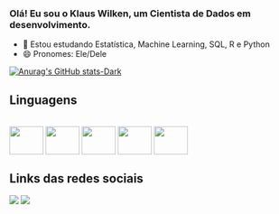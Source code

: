 ### Olá! Eu sou o Klaus Wilken, um Cientista de Dados em desenvolvimento.

- 🌱 Estou estudando Estatística, Machine Learning, SQL, R e Python
- 😄 Pronomes: Ele/Dele


<div>

[![Anurag's GitHub stats-Dark](https://github-readme-stats.vercel.app/api?username=klauswilk&show_icons=true&theme=dark#gh-dark-mode-only)](https://github.com/anuraghazra/github-readme-stats#gh-dark-mode-only)

## Linguagens
 
</div>
          
<div style="display: inline_block"><br>
  <img align="center" height="50" width="60"  src="https://cdn.jsdelivr.net/gh/devicons/devicon/icons/rstudio/rstudio-original.svg" />
   <img align="center" height="50" width="60" src="https://cdn.jsdelivr.net/gh/devicons/devicon/icons/mysql/mysql-original.svg" />
   <img align="center" height="50" width="60" src="https://cdn.jsdelivr.net/gh/devicons/devicon/icons/python/python-original.svg" />
   <img align="center" height="50" width="60"" src="https://cdn.jsdelivr.net/gh/devicons/devicon/icons/postgresql/postgresql-original-wordmark.svg" />
   <img align="center" height="50" width="60" src="https://cdn.jsdelivr.net/gh/devicons/devicon/icons/microsoftsqlserver/microsoftsqlserver-plain-wordmark.svg" />
   </div>

## Links das redes sociais


<div>
	<a href="https://www.linkedin.com/in/klaus-wilken-23824125" target="_blank"><img src="https://img.shields.io/badge/LinkedIn-0077B5?style=for-the-badge&logo=linkedin&logoColor=white" target="_blank"></a>
	<a href="mailto:kwilkenbarros@gmail.com"><img src="https://img.shields.io/badge/Gmail-D14836?style=for-the-badge&logo=gmail&logoColor=white" target="_blank"></a>
	
</div>
